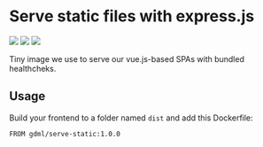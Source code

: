 # Serve static files with express.js

[![](https://images.microbadger.com/badges/image/gdml/serve-static.svg)](https://microbadger.com/images/gdml/serve-static.svg "Get your own image badge on microbadger.com")
![](https://img.shields.io/docker/build/gdml/serve-static.svg) ![](https://img.shields.io/docker/pulls/gdml/serve-static.svg)


Tiny image we use to serve our vue.js-based SPAs with bundled healthcheks.


## Usage
Build your frontend to a folder named `dist` and add this Dockerfile:

```
FROM gdml/serve-static:1.0.0
```
